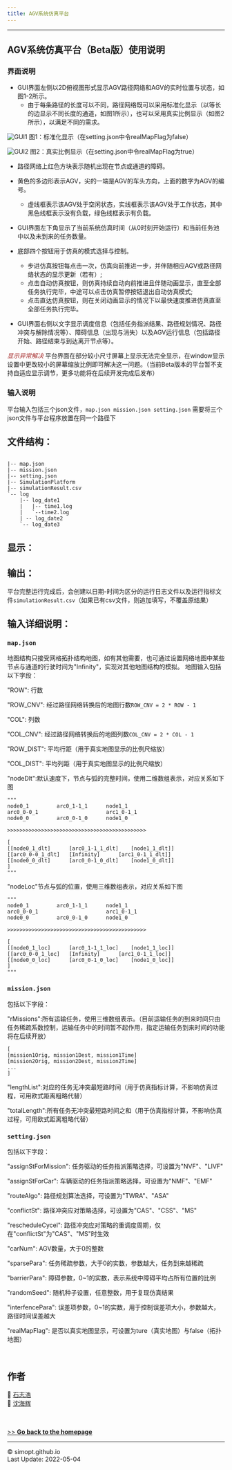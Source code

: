 ```yaml
---
title: AGV系统仿真平台
---
```

---

<!-- &nbsp;    -->
<!-- insert one empty line -->
<!-- can also use "<a></a>" or "<br><br>"  -->

<!-- 
Markdown Cheatsheet https://github.com/adam-p/markdown-here/wiki/Markdown-Cheatsheet
Mathematical formulae are supported by https://www.codecogs.com/latex/eqneditor.php
-->

## AGV系统仿真平台（Beta版）使用说明


### 界面说明
* GUI界面左侧以2D俯视图形式显示AGV路径网络和AGV的实时位置与状态，如图1-2所示。
  * 由于每条路径的长度可以不同，路径网络既可以采用标准化显示（以等长的边显示不同长度的通道，如图1所示），也可以采用真实比例显示（如图2所示），以满足不同的需求。

![GUI1](https://simopt.github.io/code/AGVSim/gui1.png)
图1：标准化显示（在setting.json中令realMapFlag为false）
<span style="font-size: 14px"> 

![GUI2](https://simopt.github.io/code/AGVSim/gui2.png)
图2：真实比例显示（在setting.json中令realMapFlag为true）

* 路径网络上红色方块表示随机出现在节点或通道的障碍。
 
* 黄色的多边形表示AGV，尖的一端是AGV的车头方向，上面的数字为AGV的编号。
  * 虚线框表示该AGV处于空闲状态，实线框表示该AGV处于工作状态，其中黑色线框表示没有负载，绿色线框表示有负载。

* GUI界面左下角显示了当前系统仿真时间（从0时刻开始运行）和当前任务池中以及未到来的任务数量。

* 底部四个按钮用于仿真的模式选择与控制。
  * 步进仿真按钮每点击一次，仿真向前推进一步，并伴随相应AGV或路径网络状态的显示更新（若有）;
  * 点击自动仿真按钮，则仿真持续自动向前推进且伴随动画显示，直至全部任务执行完毕，中途可以点击仿真暂停按钮退出自动仿真模式;
  * 点击直达仿真按钮，则在关闭动画显示的情况下以最快速度推进仿真直至全部任务执行完毕。  


* GUI界面右侧以文字显示调度信息（包括任务指派结果、路径规划情况、路径冲突与解除情况等）、障碍信息（出现与消失）以及AGV运行信息（包括路径开始、路径结束与到达离开节点等）。

<font color="brown">*显示异常解决*</font>
平台界面在部分较小尺寸屏幕上显示无法完全显示，在window显示设置中更改较小的屏幕缩放比例即可解决这一问题。（当前Beta版本的平台暂不支持自适应显示调节，更多功能将在后续开发完成后发布）

### 输入说明

平台输入包括三个json文件，`map.json mission.json setting.json` 需要将三个json文件与平台程序放置在同一个路径下
 
 
 
 

## 文件结构：

```

|-- map.json
|-- mission.json
|-- setting.json
|-- SimulationPlatform  
|-- simulationResult.csv 
`-- log
    |-- log_date1
    |   |-- time1.log
    | 	`--time2.log
    | -- log_date2
    `-- log_date3

```



## 显示：





## 输出：

平台完整运行完成后，会创建以日期-时间为区分的运行日志文件以及运行指标文件`simulationResult.csv`（如果已有csv文件，则追加填写，不覆盖原结果）

## 输入详细说明：

### `map.json`

地图结构只接受网格拓扑结构地图，如有其他需要，也可通过设置网络地图中某些节点与通道的行驶时间为"Infinity"，实现对其他地图结构的模拟。
地图输入包括以下字段：

"ROW": 行数

"ROW_CNV": 经过路径网络转换后的地图行数`ROW_CNV = 2 * ROW - 1`

"COL": 列数

"COL_CNV": 经过路径网络转换后的地图列数`COL_CNV = 2 * COL - 1`

"ROW_DIST": 平均行距（用于真实地图显示的比例尺缩放）

"COL_DIST": 平均列距（用于真实地图显示的比例尺缩放）

"nodeDlt":默认速度下，节点与弧的完整时间，使用二维数组表示，对应关系如下图

```
"""
node0_1			arc0_1-1_1		node1_1
arc0_0-0_1					    arc1_0-1_1
node0_0			arc0_0-1_0		node1_0

>>>>>>>>>>>>>>>>>>>>>>>>>>>>>>>>>>>>>>>>>>>>>

[
[[node0_1_dlt]		[arc0_1-1_1_dlt]	[node1_1_dlt]]
[[arc0_0-0_1_dlt]	[Infinity]		[arc1_0-1_1_dlt]]
[[node0_0_dlt]		[arc0_0-1_0_dlt]	[node1_0_dlt]]
]
"""
```



"nodeLoc"节点与弧的位置，使用三维数组表示，对应关系如下图

```
"""
node0_1			arc0_1-1_1		node1_1
arc0_0-0_1					    arc1_0-1_1
node0_0			arc0_0-1_0		node1_0

>>>>>>>>>>>>>>>>>>>>>>>>>>>>>>>>>>>>>>>>>>>>>

[
[[node0_1_loc]		[arc0_1-1_1_loc]	[node1_1_loc]]
[[arc0_0-0_1_loc]	[Infinity]		[arc1_0-1_1_loc]]
[[node0_0_loc]		[arc0_0-1_0_loc]	[node1_0_loc]]
]
"""
```

### `mission.json`

包括以下字段：

"rMissions":所有运输任务，使用三维数组表示。（目前运输任务的到来时间只由任务稀疏系数控制，运输任务中的时间暂不起作用，指定运输任务到来时间的功能将在后续开放）

```
[
[mission1Orig, mission1Dest, mission1Time]
[mission2Orig, mission2Dest, mission2Time]
...
]
```

"lengthList":对应的任务无冲突最短路时间（用于仿真指标计算，不影响仿真过程，可用欧式距离粗略代替）

"totalLength":所有任务无冲突最短路时间之和（用于仿真指标计算，不影响仿真过程，可用欧式距离粗略代替）

### `setting.json`

包括以下字段：

"assignStForMission": 任务驱动的任务指派策略选择，可设置为"NVF"、"LIVF"

 "assignStForCar": 车辆驱动的任务指派策略选择，可设置为"NMF"、"EMF"

 "routeAlgo": 路径规划算法选择，可设置为"TWRA"、"ASA"

 "conflictSt": 路径冲突应对策略选择，可设置为"CAS"、"CSS"、"MS"
 
 "rescheduleCycel": 路径冲突应对策略的重调度周期，仅在"conflictSt"为"CAS"、"MS"时生效

 "carNum": AGV数量，大于0的整数

 "sparsePara": 任务稀疏参数，大于0的实数，参数越大，任务到来越稀疏

 "barrierPara": 障碍参数，0~1的实数，表示系统中障碍平均占所有位置的比例

 "randomSeed": 随机种子设置，任意整数，用于复现仿真结果
 
 "interfencePara": 误差项参数，0~1的实数，用于控制误差项大小，参数越大，路径时间误差越大
 
 "realMapFlag": 是否以真实地图显示，可设置为ture（真实地图）与false（拓扑地图）


&nbsp;    
## 作者

👨 [石志浩](https://shizh825.github.io)  
👨 [沈海辉](https://shenhaihui.github.io)

&nbsp;    
&nbsp;    
[>> **Go back to the homepage**](https://simopt.github.io)


---

© simopt.github.io  
Last Update: 2022-05-04

